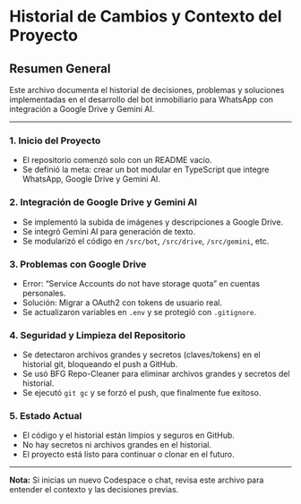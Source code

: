 # Historial de Cambios y Contexto del Proyecto

## Resumen General

Este archivo documenta el historial de decisiones, problemas y soluciones implementadas en el desarrollo del bot inmobiliario para WhatsApp con integración a Google Drive y Gemini AI.

---

### 1. Inicio del Proyecto
- El repositorio comenzó solo con un README vacío.
- Se definió la meta: crear un bot modular en TypeScript que integre WhatsApp, Google Drive y Gemini AI.

### 2. Integración de Google Drive y Gemini AI
- Se implementó la subida de imágenes y descripciones a Google Drive.
- Se integró Gemini AI para generación de texto.
- Se modularizó el código en `/src/bot`, `/src/drive`, `/src/gemini`, etc.

### 3. Problemas con Google Drive
- Error: “Service Accounts do not have storage quota” en cuentas personales.
- Solución: Migrar a OAuth2 con tokens de usuario real.
- Se actualizaron variables en `.env` y se protegió con `.gitignore`.

### 4. Seguridad y Limpieza del Repositorio
- Se detectaron archivos grandes y secretos (claves/tokens) en el historial git, bloqueando el push a GitHub.
- Se usó BFG Repo-Cleaner para eliminar archivos grandes y secretos del historial.
- Se ejecutó `git gc` y se forzó el push, que finalmente fue exitoso.

### 5. Estado Actual
- El código y el historial están limpios y seguros en GitHub.
- No hay secretos ni archivos grandes en el historial.
- El proyecto está listo para continuar o clonar en el futuro.

---

**Nota:** Si inicias un nuevo Codespace o chat, revisa este archivo para entender el contexto y las decisiones previas.

